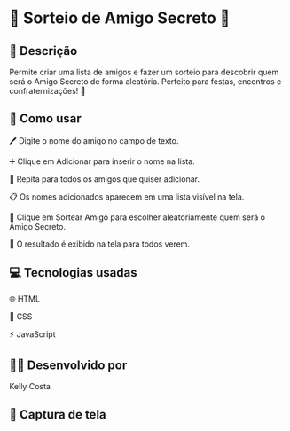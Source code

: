 # 🎉 Sorteio de Amigo Secreto 🎁

## 📖 Descrição
Permite criar uma lista de amigos e fazer um sorteio para descobrir quem será o Amigo Secreto de forma aleatória. 
Perfeito para festas, encontros e confraternizações! 🎊


## 🚀 Como usar
🖊️ Digite o nome do amigo no campo de texto.

➕ Clique em Adicionar para inserir o nome na lista.

🔁 Repita para todos os amigos que quiser adicionar.

📋 Os nomes adicionados aparecem em uma lista visível na tela.

🎲  Clique em Sortear Amigo para escolher aleatoriamente quem será o Amigo Secreto.

🎉 O resultado é exibido na tela para todos verem.

## 💻 Tecnologias usadas
🌐 HTML

🎨 CSS

⚡ JavaScript

## 👩‍💻 Desenvolvido por
Kelly Costa

## 📸 Captura de tela
```

```
